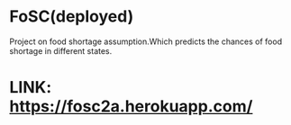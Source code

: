 # FoSC(deployed)
Project on food shortage assumption.Which predicts the chances of food shortage in different states.

# LINK: https://fosc2a.herokuapp.com/
